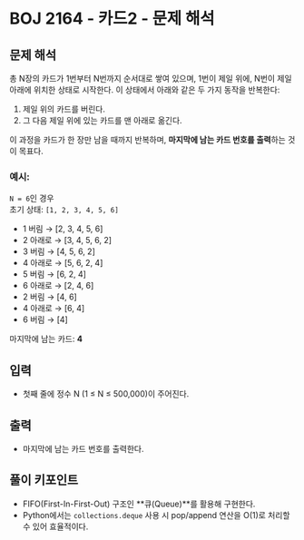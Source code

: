# BOJ 2164 - 카드2 - 문제 해석

## 문제 해석

총 N장의 카드가 1번부터 N번까지 순서대로 쌓여 있으며, 1번이 제일 위에, N번이 제일 아래에 위치한 상태로 시작한다. 이 상태에서 아래와 같은 두 가지 동작을 반복한다:

1. 제일 위의 카드를 버린다.
2. 그 다음 제일 위에 있는 카드를 맨 아래로 옮긴다.

이 과정을 카드가 한 장만 남을 때까지 반복하며, **마지막에 남는 카드 번호를 출력**하는 것이 목표다.

### 예시:

`N = 6`인 경우  
초기 상태: `[1, 2, 3, 4, 5, 6]`

- 1 버림 → [2, 3, 4, 5, 6]
- 2 아래로 → [3, 4, 5, 6, 2]
- 3 버림 → [4, 5, 6, 2]
- 4 아래로 → [5, 6, 2, 4]
- 5 버림 → [6, 2, 4]
- 6 아래로 → [2, 4, 6]
- 2 버림 → [4, 6]
- 4 아래로 → [6, 4]
- 6 버림 → [4]

마지막에 남는 카드: **4**

## 입력

- 첫째 줄에 정수 N (1 ≤ N ≤ 500,000)이 주어진다.

## 출력

- 마지막에 남는 카드 번호를 출력한다.

## 풀이 키포인트

- FIFO(First-In-First-Out) 구조인 **큐(Queue)**를 활용해 구현한다.
- Python에서는 `collections.deque` 사용 시 pop/append 연산을 O(1)로 처리할 수 있어 효율적이다.
